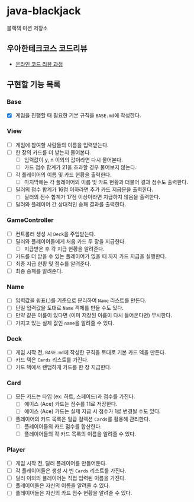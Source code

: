 # java-blackjack

블랙잭 미션 저장소

## 우아한테크코스 코드리뷰

- [온라인 코드 리뷰 과정](https://github.com/woowacourse/woowacourse-docs/blob/master/maincourse/README.md)

## 구현할 기능 목록
### Base
- [x] 게임을 진행할 때 필요한 기본 규칙을 `BASE.md`에 작성한다.
### View
- [ ] 게임에 참여할 사람들의 이름을 입력받는다.
- [ ] 한 장의 카드를 더 받는지 물어본다.
  - [ ] 입력값이 y, n 이외의 값이라면 다시 물어본다.
  - [ ] 카드 점수 합계가 21을 초과할 경우 물어보지 않는다.
- [ ] 각 플레이어의 이름 및 카드 현황을 출력한다.
  - [ ] 마지막에는 각 플레이어의 이름 및 카드 현황과 더불어 결과 점수도 출력한다.
- [ ] 딜러의 점수 합계가 16점 이하라면 추가 카드 지급문을 출력한다.
  - [ ] 딜러의 점수 합계가 17점 이상이라면 지급하지 않음을 출력한다.
- [ ] 딜러와 플레이어 간 상대적인 승패 결과를 출력한다.
### GameController
- [ ] 컨트롤러 생성 시 `Deck`을 주입받는다.
- [ ] 딜러와 플레이어들에게 처음 카드 두 장을 지급한다.
  - [ ] 지급받은 후 각 지급 현황을 알려준다.
- [ ] 카드를 더 받을 수 있는 플레이어가 없을 때 까지 카드 지급을 실행한다.
- [ ] 최종 지급 현황 및 점수를 알려준다.
- [ ] 최종 승패를 알려준다.
### Name
- [ ] 입력값을 쉼표(,)를 기준으로 분리하여 `Name` 리스트를 만든다.
- [ ] 단일 입력값을 토대로 `Name` 객체를 만들 수도 있다.
- [ ] 만약 같은 이름이 있다면 (이미 저장된 이름이 다시 들어온다면) 무시한다.
- [ ] 가지고 있는 실제 값인 `name`을 알려줄 수 있다.
### Deck
- [ ] 게임 시작 전, `BASE.md`에 작성한 규칙을 토대로 기본 카드 덱을 만든다.
- [ ] 카드 덱은 `Cards` 리스트를 가진다.
- [ ] 카드 덱에서 랜덤하게 카드를 한 장 지급한다.
### Card
- [ ] 모든 카드는 타입 (ex: 하트, 스페이드)과 점수를 가진다.
  - [ ] 에이스 (Ace) 카드는 점수를 11로 저장한다.
  - [ ] 에이스 (Ace) 카드는 실제 지급 시 점수가 1로 변경될 수도 있다.
- [ ] 플레이어의 카드 목록은 일급 컬렉션 `Cards`를 활용해 관리한다.
  - [ ] 플레이어들의 카드 점수를 합산한다.
  - [ ] 플레이어들의 각 카드 목록의 이름을 알려줄 수 있다.
### Player
- [ ] 게임 시작 전, 딜러 플레이어를 만들어둔다.
- [ ] 각 플레이어들은 생성 시 빈 `Cards` 리스트를 가진다.
- [ ] 딜러 이외의 플레이어는 직접 입력된 이름을 가진다.
- [ ] 플레이어들은 자신의 이름을 알려줄 수 있다.
- [ ] 플레이어들은 자신의 카드 점수 현황을 알려줄 수 있다.
